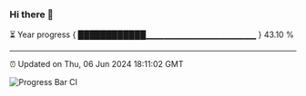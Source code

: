 ### Hi there 👋

⏳ Year progress { ████████████▁▁▁▁▁▁▁▁▁▁▁▁▁▁▁▁▁▁ } 43.10 %

---

⏰ Updated on Thu, 06 Jun 2024 18:11:02 GMT

![Progress Bar CI](https://github.com/Shyam-Makwana/GitHub-Actions-Demo/workflows/Progress%20Bar%20CI/badge.svg)
